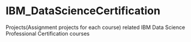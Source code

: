 # IBM_DataScienceCertification
Projects(Assignment projects for each course) related IBM Data Science Professional Certification courses
